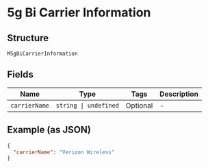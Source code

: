 
# 5g Bi Carrier Information

## Structure

`M5gBiCarrierInformation`

## Fields

| Name | Type | Tags | Description |
|  --- | --- | --- | --- |
| `carrierName` | `string \| undefined` | Optional | - |

## Example (as JSON)

```json
{
  "carrierName": "Verizon Wireless"
}
```

